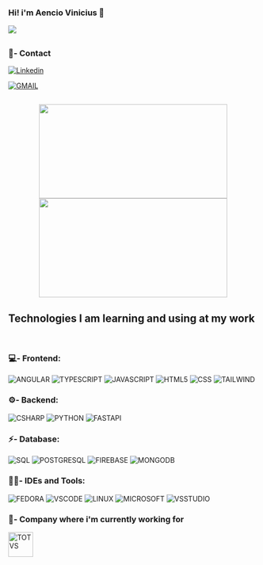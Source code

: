 ### Hi! i'm Aencio Vinicius 🤠

![](https://komarev.com/ghpvc/?username=AencioVinicius2&style=for-the-badge)

##

### 📱- Contact

[![Linkedin](https://img.shields.io/badge/LinkedIn-0077B5?style=for-the-badge&logo=linkedin&logoColor=white)](https://www.linkedin.com/in/aencio-vinicius-4057a825b/)

<a href="https://mail.google.com/mail/?view=cm&fs=1&to=aenciosilva@gmail.com"> 
  <img align="center" alt="GMAIL" src="https://img.shields.io/badge/Gmail-D14836?style=for-the-badge&logo=gmail&logoColor=white"/>
</a>

##

<div align="center">
  <img height="190em" width="380em" src="https://github-readme-stats.vercel.app/api?username=AencioVinicius2&show_icons=true&theme=dark"/>
  
  <img height="200em" width="380em" src="https://github-readme-stats.vercel.app/api/top-langs/?username=AencioVinicius2&layout=compact&langs_count=7&theme=dark"/>

  <!--
   <img height="240em" width="380em" src="https://github-readme-stats.vercel.app/api/top-langs/?username=AencioVinicius2&theme=dark"/>-->

</div>

## Technologies I am learning and using at my work

<div style="display:inline_block"><br>

  ### 💻- Frontend:

  <img align="center" alt="ANGULAR" src="https://img. io/badge/Angular-DD0031?style=for-the-badge&logo=angular&logoColor=white"/>

  <img align="center" alt="TYPESCRIPT" src="https://img.shields.io/badge/TypeScript-007ACC?style=for-the-badge&logo=typescript&logoColor=white"/>

  <img align="center" alt="JAVASCRIPT" src="https://img.shields.io/badge/JavaScript-F7DF1E?style=for-the-badge&logo=javascript&logoColor=black"/>

  <img align="center" alt="HTML5" src="https://img.shields.io/badge/HTML5-E34F26?style=for-the-badge&logo=html5&logoColor=white"/>

  <img align="center" alt="CSS" src="https://img.shields.io/badge/CSS3-1572B6?style=for-the-badge&logo=css3&logoColor=white"/>

  <img align="center" alt="TAILWIND" src="https://img.shields.io/badge/Tailwind_CSS-38B2AC?style=for-the-badge&logo=tailwind-css&logoColor=white"/> 

  ### ⚙️- Backend:

  <img align="center" alt="CSHARP" src="https://img.shields.io/badge/C%23-239120?style=for-the-badge&logo=c-sharp&logoColor=white"/>

  <img align="center" alt="PYTHON" src="https://img.shields.io/badge/Python-14354C?style=for-the-badge&logo=python&logoColor=white"/>
  
  <img align="center" alt="FASTAPI" src="https://img.shields.io/badge/FastAPI-009688.svg?style=for-the-badge&logo=FastAPI&logoColor=white"/>

  ### ⚡- Database:

  <img align="center" alt="SQL" src="https://img.shields.io/badge/Microsoft_SQL_Server-CC2927?style=for-the-badge&logo=microsoft-sql-server&logoColor=white"/>   

  <img align="center" alt="POSTGRESQL" src="https://img.shields.io/badge/PostgreSQL-4169E1.svg?style=for-the-badge&logo=PostgreSQL&logoColor=white"/>   

  <img align="center" alt="FIREBASE" src="https://img.shields.io/badge/Firebase-DD2C00.svg?style=for-the-badge&logo=Firebase&logoColor=white"/>   

  <img align="center" alt="MONGODB" src="https://img.shields.io/badge/MongoDB-4EA94B?style=for-the-badge&logo=mongodb&logoColor=white"/>   

  ### 👩‍💻- IDEs and Tools:
  
  <img align="center" alt="FEDORA" src="https://img.shields.io/badge/Fedora-294172?style=for-the-badge&logo=fedora&logoColor=white"/>

  <img align="center" alt="VSCODE" src="https://img.shields.io/badge/Visual_Studio_Code-0078D4?style=for-the-badge&logo=visual%20studio%20code&logoColor=white"/>

  <img align="center" alt="LINUX" src="https://img.shields.io/badge/Linux-FCC624?style=for-the-badge&logo=linux&logoColor=black"/>

  <img align="center" alt="MICROSOFT" src="https://img.shields.io/badge/Windows-0078D6?style=for-the-badge&logo=windows&logoColor=white"/>

  <img align="center" alt="VSSTUDIO" src="https://img.shields.io/badge/Visual_Studio-5C2D91?style=for-the-badge&logo=visual%20studio&logoColor=white"/>

  ### 🏢- Company where i'm currently working for

  <img align="center" alt="TOTVS" height="50px" src="https://logodownload.org/wp-content/uploads/2019/12/totvs-logo-4.png"/>
</div><br/>






